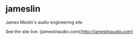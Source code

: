 jameslin
========

James Meslin's audio engineering site

See the site live: (jameslinaudio.com)[http://jameslinaudio.com]
